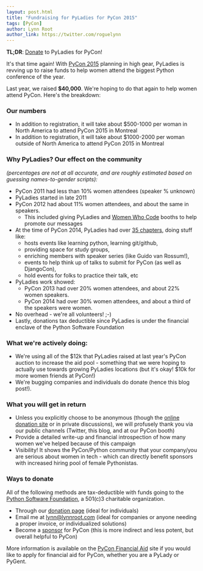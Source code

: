 ```yaml
---
layout: post.html
title: "Fundraising for PyLadies for PyCon 2015"
tags: [PyCon]
author: Lynn Root
author_link: https://twitter.com/roguelynn
---
```


**TL;DR**: [Donate](#ways-to-donate) to PyLadies for PyCon!

It's that time again! With [PyCon 2015][0] planning in high gear, PyLadies is revving up to raise funds to help women attend the biggest Python conference of the year.

Last year, we raised **$40,000**. We're hoping to do that again to help women attend PyCon.  Here's the breakdown:

### Our numbers

* In addition to registration, it will take about $500-1000 per woman in North America to attend PyCon 2015 in Montreal
* In addition to registration, it will take about $1000-2000 per woman outside of North America to attend PyCon 2015 in Montreal

### Why PyLadies? Our effect on the community
_(percentages are not at all accurate, and are roughly estimated based on guessing names-to-gender scripts):_

* PyCon 2011 had less than 10% women attendees (speaker % unknown)
* PyLadies started in late 2011
* PyCon 2012 had about 11% women attendees, and about the same in speakers.
    * This included giving PyLadies and [Women Who Code][8] booths to help promote our messages
* At the time of PyCon 2014, PyLadies had over [35 chapters][7], doing stuff like:
    * hosts events like learning python, learning git/github,
    * providing space for study groups,
    * enriching members with speaker series (like Guido van Rossum!),
    * events to help think up of talks to submit for PyCon (as well as DjangoCon),
    * hold events for folks to practice their talk, etc
* PyLadies work showed:
    * PyCon 2013 had over 20% women attendees, and about 22% women speakers.
    * PyCon 2014 had over 30% women attendees, and about a third of the speakers were women.
* No overhead - we're all volunteers! ;-)
* Lastly, donations tax deductible since PyLadies is under the financial enclave of the Python Software Foundation

### What we're actively doing:

* We're using all of the $12k that PyLadies raised at last year's PyCon auction to increase the aid pool - something that we were hoping to actually use towards growing PyLadies locations (but it's okay! $10k for more women friends at PyCon!)
* We're bugging companies and individuals do donate (hence this blog post!).

### What you will get in return

* Unless you explicitly choose to be anonymous (though the [online donation site][5] or in private discussions), we will profusely thank you via our public channels (Twitter, this blog, and at our PyCon booth)
* Provide a detailed write-up and financial introspection of how many women we've helped because of this campaign
* Visibility! It shows the PyCon/Python community that your company/you are serious about women in tech - which can directly benefit sponsors with increased hiring pool of female Pythonistas.


### Ways to donate

All of the following methods are tax-deductible with funds going to the [Python Software Foundation][1], a 501(c)3 charitable organization.

* Through our [donation page][4] (ideal for individuals)
* Email me at [lynn@lynnroot.com][2] (ideal for companies or anyone needing a proper invoice, or individualized solutions)
* Become a [sponsor][6] for PyCon (this is more indirect and less potent, but overall helpful to PyCon)


More information is available on the [PyCon Financial Aid][5] site if you would like to apply for financial aid for PyCon, whether you are a PyLady or PyGent.





[0]: http://us.pycon.org/2015
[1]: http://python.org/psf
[2]: mailto:lynn@lynnroot.com?subject=PyLadies%20Donation
[3]: http://pyladies.com/blog
[4]: https://psfmember.org/civicrm/contribute/transact?reset=1&id=6
[5]: https://us.pycon.org/2014/assistance/
[6]: https://us.pycon.org/2014/sponsors/prospectus/
[7]: https://github.com/pyladies/pyladies/tree/master/www/locations
[8]: http://www.meetup.com/women-who-code-sf
[9]: http://www.marketwired.com/press-release/-1771597.htm

